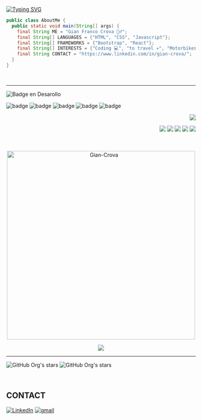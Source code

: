 
<a href="https://git.io/typing-svg"><img src="https://readme-typing-svg.herokuapp.com?font=Ubuntu&size=36&duration=1000&pause=1000&color=076DF7&multiline=true&width=655&height=150&lines=Hi%2C+I'm+Gian+%F0%9F%91%8B;A+full+stack+web+development+student.;Argentina+🔵⚪🔵" alt="Typing SVG" /></a>

```java
public class AboutMe {
  public static void main(String[] args) {
    final String ME = "Gian Franco Crova 🙋‍♂️";
    final String[] LANGUAGES = {"HTML", "CSS", "Javascript"};
    final String[] FRAMEWORKS = {"Bootstrap", "React"};
    final String[] INTERESTS = {"Coding 💻", "to travel ✈", "Motorbikes 🏍️", "Football ⚽"};
    final String CONTACT = "https://www.linkedin.com/in/gian-crova/";
  }
}

```
<br><hr>

![Badge en Desarollo](https://img.shields.io/badge/SKILLS-:-green)

![badge](https://img.shields.io/badge/-HTML-orange) ![badge](https://img.shields.io/badge/-CSS-blue) ![badge](https://img.shields.io/badge/-JAVASCRIPT-yellow) ![badge](https://img.shields.io/badge/-BOOTSTRAP-purple) ![badge](https://img.shields.io/badge/-SASS-ff69b4)

<div align="right">
<p>
 <img src="https://img.shields.io/badge/LEARNING-:-green">
</p>
 <img src="https://img.shields.io/badge/-REACT-blue"> <img src="https://img.shields.io/badge/-ANGULAR-red"> <img src="https://img.shields.io/badge/-JAVA-brown"> <img src="https://img.shields.io/badge/-SPRING BOOT-green"> <img src="https://img.shields.io/badge/-MYSQL-white">
</div><br><br>

<div align="right">
  
<p align="center"><img width="500" src="https://github-readme-stats.vercel.app/api?username=gfCrova&show_icons=true&theme=tokyonight" alt="Gian-Crova" /></p>

<p align="center"><img src="https://github-readme-stats.vercel.app/api/top-langs/?username=gfCrova&theme=tokyonight" /></p>

</div>

<hr>


 ![GitHub Org's stars](https://img.shields.io/github/stars/gfCrova?style=social)  ![GitHub Org's stars](https://img.shields.io/github/followers/gfCrova?style=social)

<br>

## CONTACT

[![LinkedIn][linkedin-shield]](https://www.linkedin.com/in/gian-crova/)
[![gmail][gmail-shield]](mailto:giancrova.cl5@gmail.com)

[linkedin-shield]: https://img.shields.io/badge/-LinkedIn-black.svg?style=for-the-badge&logo=linkedin&colorB=555
[gmail-shield]: https://img.shields.io/badge/Gmail-D14836?style=for-the-badge&logo=gmail&logoColor=white

